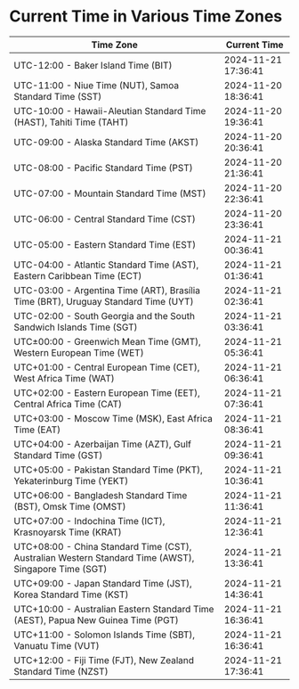 # Current Time in Various Time Zones

| Time Zone | Current Time |
|-----------|--------------|
| UTC-12:00 - Baker Island Time (BIT) | 2024-11-21 17:36:41 |
| UTC-11:00 - Niue Time (NUT), Samoa Standard Time (SST) | 2024-11-20 18:36:41 |
| UTC-10:00 - Hawaii-Aleutian Standard Time (HAST), Tahiti Time (TAHT) | 2024-11-20 19:36:41 |
| UTC-09:00 - Alaska Standard Time (AKST) | 2024-11-20 20:36:41 |
| UTC-08:00 - Pacific Standard Time (PST) | 2024-11-20 21:36:41 |
| UTC-07:00 - Mountain Standard Time (MST) | 2024-11-20 22:36:41 |
| UTC-06:00 - Central Standard Time (CST) | 2024-11-20 23:36:41 |
| UTC-05:00 - Eastern Standard Time (EST) | 2024-11-21 00:36:41 |
| UTC-04:00 - Atlantic Standard Time (AST), Eastern Caribbean Time (ECT) | 2024-11-21 01:36:41 |
| UTC-03:00 - Argentina Time (ART), Brasília Time (BRT), Uruguay Standard Time (UYT) | 2024-11-21 02:36:41 |
| UTC-02:00 - South Georgia and the South Sandwich Islands Time (SGT) | 2024-11-21 03:36:41 |
| UTC±00:00 - Greenwich Mean Time (GMT), Western European Time (WET) | 2024-11-21 05:36:41 |
| UTC+01:00 - Central European Time (CET), West Africa Time (WAT) | 2024-11-21 06:36:41 |
| UTC+02:00 - Eastern European Time (EET), Central Africa Time (CAT) | 2024-11-21 07:36:41 |
| UTC+03:00 - Moscow Time (MSK), East Africa Time (EAT) | 2024-11-21 08:36:41 |
| UTC+04:00 - Azerbaijan Time (AZT), Gulf Standard Time (GST) | 2024-11-21 09:36:41 |
| UTC+05:00 - Pakistan Standard Time (PKT), Yekaterinburg Time (YEKT) | 2024-11-21 10:36:41 |
| UTC+06:00 - Bangladesh Standard Time (BST), Omsk Time (OMST) | 2024-11-21 11:36:41 |
| UTC+07:00 - Indochina Time (ICT), Krasnoyarsk Time (KRAT) | 2024-11-21 12:36:41 |
| UTC+08:00 - China Standard Time (CST), Australian Western Standard Time (AWST), Singapore Time (SGT) | 2024-11-21 13:36:41 |
| UTC+09:00 - Japan Standard Time (JST), Korea Standard Time (KST) | 2024-11-21 14:36:41 |
| UTC+10:00 - Australian Eastern Standard Time (AEST), Papua New Guinea Time (PGT) | 2024-11-21 16:36:41 |
| UTC+11:00 - Solomon Islands Time (SBT), Vanuatu Time (VUT) | 2024-11-21 16:36:41 |
| UTC+12:00 - Fiji Time (FJT), New Zealand Standard Time (NZST) | 2024-11-21 17:36:41 |
